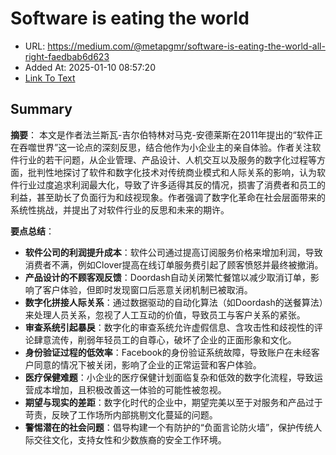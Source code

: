 # Software is eating the world
- URL: https://medium.com/@metapgmr/software-is-eating-the-world-all-right-faedbab6d623
- Added At: 2025-01-10 08:57:20
- [Link To Text](2025-01-10-software-is-eating-the-world_raw.md)

## Summary
**摘要**：
本文是作者法兰斯瓦-吉尔伯特林对马克-安德莱斯在2011年提出的“软件正在吞噬世界”这一论点的深刻反思，结合他作为小企业主的亲自体验。作者关注软件行业的若干问题，从企业管理、产品设计、人机交互以及服务的数字化过程等方面，批判性地探讨了软件和数字化技术对传统商业模式和人际关系的影响，认为软件行业过度追求利润最大化，导致了许多适得其反的情况，损害了消费者和员工的利益，甚至助长了负面行为和歧视现象。作者强调了数字化革命在社会层面带来的系统性挑战，并提出了对软件行业的反思和未来的期许。

**要点总结**：
- **软件公司的利润提升成本**：软件公司通过提高订阅服务价格来增加利润，导致消费者不满，例如Clover提高在线订单服务费引起了顾客愤怒并最终被撤消。
- **产品设计的不顾客观反馈**：Doordash自动关闭繁忙餐馆以减少取消订单，影响了客户体验，但即时发现窗口后恶意关闭机制已被取消。
- **数字化拼接人际关系**：通过数据驱动的自动化算法（如Doordash的送餐算法）来处理人员关系，忽视了人工互动的价值，导致员工与客户关系的紧张。
- **审查系统引起暴戾**：数字化的审查系统允许虚假信息、含攻击性和歧视性的评论肆意流传，削弱年轻员工的自尊心，破坏了企业的正面形象和文化。
- **身份验证过程的低效率**：Facebook的身份验证系统故障，导致账户在未经客户同意的情况下被关闭，影响了企业的正常运营和客户体验。
- **医疗保健难题**：小企业的医疗保健计划面临复杂和低效的数字化流程，导致运营成本增加，且积极改善这一体验的可能性被忽视。
- **期望与现实的差距**：数字化时代的企业中，期望完美以至于对服务和产品过于苛责，反映了工作场所内部挑剔文化蔓延的问题。
- **警惕潜在的社会问题**：倡导构建一个有防护的“负面言论防火墙”，保护传统人际交往文化，支持女性和少数族裔的安全工作环境。
